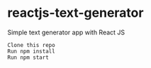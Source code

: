 # reactjs-text-generator
Simple text generator app with React JS



    Clone this repo
    Run npm install
    Run npm start
